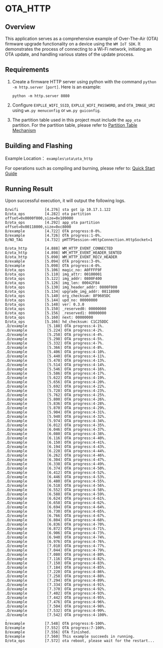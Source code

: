 # OTA_HTTP

## Overview
This application serves as a comprehensive example of Over-The-Air (OTA) firmware upgrade functionality on a device using the `WM IoT SDK`. It demonstrates the process of connecting to a Wi-Fi network, initiating an OTA update, and handling various states of the update process.

## Requirements

1. Create a firmware HTTP server using python with the command `python -m http.server [port]`. Here is an example:

   ```
   python -m http.server 8080
   ```

2. Configure `EXPLLE_WIFI_SSID`, `EXPLLE_WIFI_PASSWORD`, and `OTA_IMAGE_URI` using `wm.py menuconfig` or `wm.py guiconfig`.

3. The partition table used in this project must include the `app_ota` partition. For the partition table, please refer to [Partition Table Mechanism](https://doc.winnermicro.net/w800/en/2.2-beta.2/component_guides/partition_table.html)

## Building and Flashing

Example Location： `examples\ota\ota_http`

For operations such as compiling and burning, please refer to: [Quick Start Guide](https://doc.winnermicro.net/w800/en/2.2-beta.2/get_started/index.html)


## Running Result

Upon successful execution, it will output the following logs.

```
D/wifi            [4.276] sta got ip 10.17.1.122
D/ota_ops         [4.282] ota partition offset=0x0000f000,size=0x109000
D/ota_ops         [4.292] app_ota partition offset=0x00118000,size=0xc8000
D/example         [4.722] OTA progress:0-0%.
D/example         [4.726] OTA progress:1-0%.
D/NO_TAG          [4.732] pHTTPSession->HttpConnection.HttpSocket=1

D/ota_http        [4.888] WM_HTTP_EVENT_CONNECTED
D/ota_http        [4.898] WM_HTTP_EVENT_HEADER_SENTED
D/ota_http        [5.090] WM_HTTP_EVENT_RECV_HEADER
D/example         [5.094] OTA progress:3-0%.
D/example         [5.098] OTA progress:4-0%.
D/ota_ops         [5.106] magic_no: A0FFFF9F
D/ota_ops         [5.110] img_attr: 00100001
D/ota_ops         [5.122] img_addr: 0800F400
D/ota_ops         [5.126] img_len: 00042F84
D/ota_ops         [5.130] img_header_addr: 0800F000
D/ota_ops         [5.134] upgrade_img_addr: 08118000
D/ota_ops         [5.140] org_checksum: 8F9605DC
D/ota_ops         [5.144] upd_no: 00000000
D/ota_ops         [5.148] ver: 0.3.0
D/ota_ops         [5.150] _reserved0: 00000000
D/ota_ops         [5.156] _reserved1: 00000000
D/ota_ops         [5.160] next: 00000000
D/ota_ops         [5.166] hd_checksum: C1C25DDC
.D/example         [5.188] OTA progress:4-1%.
.D/example         [5.224] OTA progress:4-2%.
.D/example         [5.258] OTA progress:4-4%.
.D/example         [5.298] OTA progress:4-5%.
.D/example         [5.332] OTA progress:4-7%.
.D/example         [5.366] OTA progress:4-8%.
.D/example         [5.406] OTA progress:4-10%.
.D/example         [5.440] OTA progress:4-11%.
.D/example         [5.478] OTA progress:4-13%.
.D/example         [5.514] OTA progress:4-14%.
.D/example         [5.546] OTA progress:4-16%.
.D/example         [5.586] OTA progress:4-17%.
.D/example         [5.622] OTA progress:4-19%.
.D/example         [5.656] OTA progress:4-20%.
.D/example         [5.692] OTA progress:4-22%.
.D/example         [5.728] OTA progress:4-23%.
.D/example         [5.762] OTA progress:4-25%.
.D/example         [5.800] OTA progress:4-26%.
.D/example         [5.836] OTA progress:4-28%.
.D/example         [5.870] OTA progress:4-29%.
.D/example         [5.904] OTA progress:4-31%.
.D/example         [5.940] OTA progress:4-32%.
.D/example         [5.974] OTA progress:4-34%.
.D/example         [6.012] OTA progress:4-35%.
.D/example         [6.046] OTA progress:4-37%.
.D/example         [6.080] OTA progress:4-38%.
.D/example         [6.116] OTA progress:4-40%.
.D/example         [6.150] OTA progress:4-41%.
.D/example         [6.194] OTA progress:4-43%.
.D/example         [6.228] OTA progress:4-44%.
.D/example         [6.262] OTA progress:4-46%.
.D/example         [6.304] OTA progress:4-47%.
.D/example         [6.338] OTA progress:4-49%.
.D/example         [6.374] OTA progress:4-50%.
.D/example         [6.412] OTA progress:4-52%.
.D/example         [6.446] OTA progress:4-53%.
.D/example         [6.480] OTA progress:4-55%.
.D/example         [6.518] OTA progress:4-56%.
.D/example         [6.552] OTA progress:4-58%.
.D/example         [6.588] OTA progress:4-59%.
.D/example         [6.624] OTA progress:4-61%.
.D/example         [6.658] OTA progress:4-62%.
.D/example         [6.694] OTA progress:4-64%.
.D/example         [6.730] OTA progress:4-65%.
.D/example         [6.766] OTA progress:4-67%.
.D/example         [6.804] OTA progress:4-68%.
.D/example         [6.836] OTA progress:4-70%.
.D/example         [6.872] OTA progress:4-71%.
.D/example         [6.906] OTA progress:4-73%.
.D/example         [6.940] OTA progress:4-74%.
.D/example         [6.976] OTA progress:4-76%.
.D/example         [7.010] OTA progress:4-77%.
.D/example         [7.044] OTA progress:4-79%.
.D/example         [7.080] OTA progress:4-80%.
.D/example         [7.116] OTA progress:4-82%.
.D/example         [7.150] OTA progress:4-83%.
.D/example         [7.184] OTA progress:4-85%.
.D/example         [7.220] OTA progress:4-86%.
.D/example         [7.258] OTA progress:4-88%.
.D/example         [7.294] OTA progress:4-89%.
.D/example         [7.334] OTA progress:4-91%.
.D/example         [7.370] OTA progress:4-92%.
.D/example         [7.402] OTA progress:4-93%.
.D/example         [7.442] OTA progress:4-95%.
.D/example         [7.476] OTA progress:4-96%.
.D/example         [7.504] OTA progress:4-98%.
.D/example         [7.532] OTA progress:4-99%.
.D/example         [7.542] OTA progress:4-100%.
.
D/example         [7.548] OTA progress:6-100%.
D/example         [7.552] OTA progress:7-100%.
D/example         [7.556] OTA finished.
D/example         [7.560] This example succeeds in running.
D/ota_ops         [7.572] ota reboot, please wait for the restart...
```